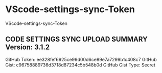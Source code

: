 # VScode-settings-sync-Token
VScode-settings-sync-Token


CODE SETTINGS SYNC UPLOAD SUMMARY
Version: 3.1.2
--------------------
GitHub Token: ee328fef6925ce99d00d6ce89e7a7299b1c408c7
GitHub Gist: c96758889736d3718d87234c5b548b0d
GitHub Gist Type: Secret
